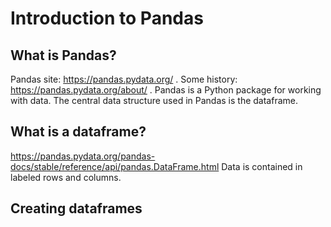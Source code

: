 # Introduction to Pandas

  ## What is Pandas?
  
  Pandas site: https://pandas.pydata.org/ . Some history: https://pandas.pydata.org/about/ . Pandas is a Python package for working with data. The central data structure used in Pandas is the dataframe. 
  
  ## What is a dataframe?
  
  https://pandas.pydata.org/pandas-docs/stable/reference/api/pandas.DataFrame.html Data is contained in labeled rows and columns.
  
  ## Creating dataframes
  
  

